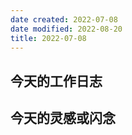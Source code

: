 ```yaml
---
date created: 2022-07-08
date modified: 2022-08-20
title: 2022-07-08
---
```


## 今天的工作日志

## 今天的灵感或闪念
